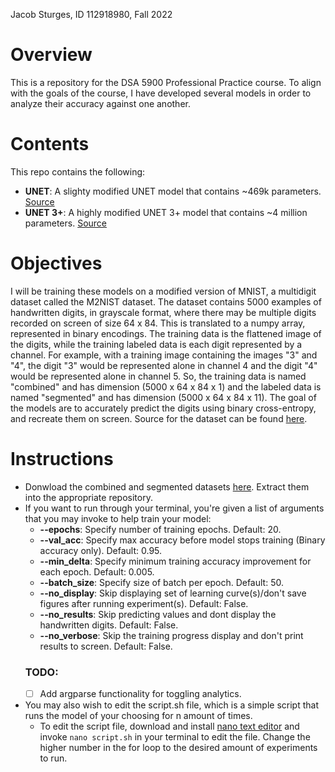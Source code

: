 Jacob Sturges, ID 112918980, Fall 2022
# Overview
This is a repository for the DSA 5900 Professional Practice course. To align with the goals of the course, I have developed several models in order to analyze their accuracy against one another. 
# Contents
This repo contains the following:
* **UNET**: A slighty modified UNET model that contains ~469k parameters. [Source](https://link.springer.com/content/pdf/10.1007/978-3-319-24574-4_28.pdf)
* **UNET 3+**: A highly modified UNET 3+ model that contains ~4 million parameters. [Source](https://ieeexplore.ieee.org/stampPDF/getPDF.jsp?tp=&arnumber=9053405&ref=aHR0cHM6Ly9pZWVleHBsb3JlLmllZWUub3JnL2Fic3RyYWN0L2RvY3VtZW50LzkwNTM0MDU=&tag=1)
# Objectives
I will be training these models on a modified version of MNIST, a multidigit dataset called the M2NIST dataset. The dataset contains 5000 examples of handwritten digits, in grayscale format, where there may be multiple digits recorded on screen of size 64 x 84. This is translated to a numpy array, represented in binary encodings. The training data is the flattened image of the digits, while the training labeled data is each digit represented by a channel. For example, with a training image containing the images "3" and "4", the digit "3" would be represented alone in channel 4 and the digit "4" would be represented alone in channel 5. So, the training data is named "combined" and has dimension (5000 x 64 x 84 x 1) and the labeled data is named "segmented" and has dimension (5000 x 64 x 84 x 11). The goal of the models are to accurately predict the digits using binary cross-entropy, and recreate them on screen. Source for the dataset can be found [here](https://www.kaggle.com/datasets/farhanhubble/multimnistm2nist).
# Instructions
- Donwload the combined and segmented datasets [here](https://www.kaggle.com/datasets/farhanhubble/multimnistm2nist?resource=download&select=segmented.npy). Extract them into the appropriate repository.
- If you want to run through your terminal, you're given a list of arguments that you may invoke to help train your model:
  - **--epochs**: Specify number of training epochs. Default: 20.
  - **--val_acc**: Specify max accuracy before model stops training (Binary accuracy only). Default: 0.95.
  - **--min_delta**: Specify minimum training accuracy improvement for each epoch. Default: 0.005.
  - **--batch_size**: Specify size of batch per epoch. Default: 50.
  - **--no_display**: Skip displaying set of learning curve(s)/don't save figures after running experiment(s). Default: False.
  - **--no_results**: Skip predicting values and dont display the handwritten digits. Default: False.
  - **--no_verbose**: Skip the training progress display and don't print results to screen. Default: False.
  ### TODO:
  - [ ] Add argparse functionality for toggling analytics.
- You may also wish to edit the script.sh file, which is a simple script that runs the model of your choosing for n amount of times.
  - To edit the script file, download and install [nano text editor](https://www.nano-editor.org/download.php) and invoke ```nano script.sh``` in your terminal to edit the file. Change the higher number in the for loop to the desired amount of experiments to run.
